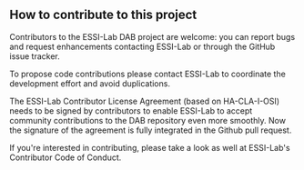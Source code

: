 ## How to contribute to this project

Contributors to the ESSI-Lab DAB project are welcome: you can report bugs and request enhancements contacting ESSI-Lab or through the GitHub issue tracker.

To propose code contributions please contact ESSI-Lab to coordinate the development effort and avoid duplications.

The ESSI-Lab Contributor License Agreement (based on HA-CLA-I-OSI) needs to be signed by contributors to enable ESSI-Lab to accept community contributions to the DAB repository even more smoothly. Now the signature of the agreement is fully integrated in the Github pull request.

If you're interested in contributing, please take a look as well at ESSI-Lab's Contributor Code of Conduct.
